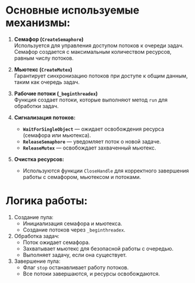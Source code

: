 # Основные используемые механизмы:

1. **Семафор (`CreateSemaphore`)**  
    Используется для управления доступом потоков к очереди задач. Семафор создается с максимальным количеством ресурсов, равным числу потоков.
    
2. **Мьютекс (`CreateMutex`)**  
    Гарантирует синхронизацию потоков при доступе к общим данным, таким как очередь задач.
    
3. **Рабочие потоки (`_beginthreadex`)**  
    Функция создает потоки, которые выполняют метод `run` для обработки задач.
    
4. **Сигнализация потоков:**
    
    - **`WaitForSingleObject`** — ожидает освобождения ресурса (семафора или мьютекса).
    - **`ReleaseSemaphore`** — уведомляет поток о новой задаче.
    - **`ReleaseMutex`** — освобождает захваченный мьютекс.
5. **Очистка ресурсов:**
    
    - Используются функции `CloseHandle` для корректного завершения работы с семафором, мьютексом и потоками.
# Логика работы:

1. Создание пула:
    - Инициализация семафора и мьютекса.
    - Создание потоков через `_beginthreadex`.
2. Обработка задач:
    - Поток ожидает семафора.
    - Захватывает мьютекс для безопасной работы с очередью.
    - Выполняет задачу, если она существует.
3. Завершение пула:
    - Флаг `stop` останавливает работу потоков.
    - Все потоки завершаются, и ресурсы освобождаются.
